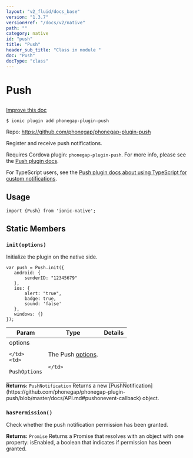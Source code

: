 ```yaml
---
layout: "v2_fluid/docs_base"
version: "1.3.7"
versionHref: "/docs/v2/native"
path: ""
category: native
id: "push"
title: "Push"
header_sub_title: "Class in module "
doc: "Push"
docType: "class"
---
```









<h1 class="api-title">

  
  Push
  

  

  

</h1>

<a class="improve-v2-docs" href="http://github.com/driftyco/ionic-native/edit/master/src/plugins/push.ts#L268">
  Improve this doc
</a>





<!-- decorators -->


<pre><code>$ ionic plugin add phonegap-plugin-push</code></pre>
<p>Repo:
  <a href="https://github.com/phonegap/phonegap-plugin-push">
    https://github.com/phonegap/phonegap-plugin-push
  </a>
</p>

<!-- description -->

<p>Register and receive push notifications.</p>
<p>Requires Cordova plugin: <code>phonegap-plugin-push</code>. For more info, please see the <a href="https://github.com/phonegap/phonegap-plugin-push">Push plugin docs</a>.</p>
<p>For TypeScript users, see the <a href="https://github.com/phonegap/phonegap-plugin-push/blob/master/docs/TYPESCRIPT.md">Push plugin docs about using TypeScript for custom notifications</a>.</p>



<!-- @usage tag -->

<h2>Usage</h2>

<pre><code class="lang-js">import {Push} from &#39;ionic-native&#39;;
</code></pre>




<!-- @property tags -->
<h2>Static Members</h2>
<div id="init"></div>
<h3><code>init(options)</code>
  
</h3>



Initialize the plugin on the native side.

```
var push = Push.init({
   android: {
       senderID: "12345679"
   },
   ios: {
       alert: "true",
       badge: true,
       sound: 'false'
   },
   windows: {}
});
```



<table class="table param-table" style="margin:0;">
  <thead>
  <tr>
    <th>Param</th>
    <th>Type</th>
    <th>Details</th>
  </tr>
  </thead>
  <tbody>
  
  <tr>
    <td>
      options
      
      
    </td>
    <td>
      
<code>PushOptions</code>
    </td>
    <td>
      <p>The Push <a href="https://github.com/phonegap/phonegap-plugin-push/blob/master/docs/API.md#parameters">options</a>.</p>

      
    </td>
  </tr>
  
  </tbody>
</table>





<div class="return-value" markdown="1">
  <i class="icon ion-arrow-return-left"></i>
  <b>Returns:</b> 
<code>PushNotification</code> Returns a new [PushNotification](https://github.com/phonegap/phonegap-plugin-push/blob/master/docs/API.md#pushonevent-callback) object.
</div>



<div id="hasPermission"></div>
<h3><code>hasPermission()</code>
  
</h3>

Check whether the push notification permission has been granted.






<div class="return-value" markdown="1">
  <i class="icon ion-arrow-return-left"></i>
  <b>Returns:</b> 
<code>Promise</code> Returns a Promise that resolves with an object with one property: isEnabled, a boolean that indicates if permission has been granted.
</div>




<!-- methods on the class -->

<!-- related link --><!-- end content block -->


<!-- end body block -->

